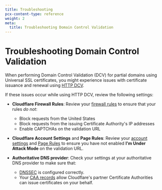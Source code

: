 ```yaml
---
title: Troubleshooting
pcx-content-type: reference
weight: 2
meta:
  title: Troubleshooting Domain Control Validation
---
```


# Troubleshooting Domain Control Validation

When performing Domain Control Validation (DCV) for partial domains using Universal SSL certificates, you might experience issues with certificate issuance and renewal using [HTTP DCV](/ssl/edge-certificates/changing-dcv-method/#http).

If these issues occur while using HTTP DCV, review the following settings:

- **Cloudflare Firewall Rules**: Review your [firewall rules](/firewall/) to ensure that your rules _do not_:

  - Block requests from the United States
  - Block requests from the issuing Certificate Authority's IP addresses
  - Enable CAPTCHAs on the validation URL

- **Cloudflare Account Settings** and **Page Rules**: Review your [account settings](https://support.cloudflare.com/hc/articles/200170076) and [Page Rules](https://support.cloudflare.com/hc/articles/218411427) to ensure you have not enabled **I'm Under Attack Mode** on the validation URL.

- **Authoritative DNS provider**: Check your settings at your authoritative DNS provider to make sure that:

  - [DNSSEC](https://www.cloudflare.com/learning/dns/dns-security/) is configured correctly.
  - Your [CAA records](https://support.cloudflare.com/hc/articles/115000310832) allow Cloudflare's partner Certificate Authorities can issue certificates on your behalf.
